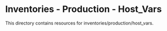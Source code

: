 # Inventories - Production - Host_Vars

This directory contains resources for inventories/production/host_vars.
